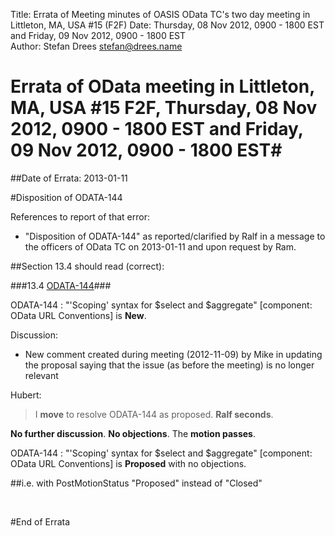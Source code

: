 Title:	Errata of Meeting minutes of OASIS OData TC's two day meeting in Littleton, MA, USA #15 (F2F)
Date:	Thursday, 08 Nov 2012, 0900 - 1800 EST and Friday, 09 Nov 2012, 0900 - 1800 EST   
Author:	Stefan Drees <stefan@drees.name>  

# Errata of OData meeting in Littleton, MA, USA #15 F2F, Thursday, 08 Nov 2012,  0900 - 1800 EST and Friday, 09 Nov 2012, 0900 - 1800 EST#

##Date of Errata: 2013-01-11 

#Disposition of ODATA-144

References to report of that error:

* "Disposition of ODATA-144" as reported/clarified by Ralf in a message to the officers of OData TC on 2013-01-11 and upon request by Ram.

##Section 13.4 should read (correct):

###13.4 [ODATA-144](https://tools.oasis-open.org/issues/browse/ODATA-144)###

ODATA-144
: "'Scoping' syntax for $select and $aggregate" [component: OData URL Conventions] is **New**. 

Discussion:
* New comment created during meeting (2012-11-09) by Mike in updating the proposal saying that the issue (as before the meeting) is no longer relevant

Hubert: 
>I **move** to resolve ODATA-144 as proposed. **Ralf seconds**.


**No further discussion**. **No objections**. The **motion passes**.


ODATA-144
: "'Scoping' syntax for $select and $aggregate" [component: OData URL Conventions] is **Proposed** with no objections. 


##i.e. with PostMotionStatus "Proposed" instead of "Closed"


<br/>




#End of Errata


